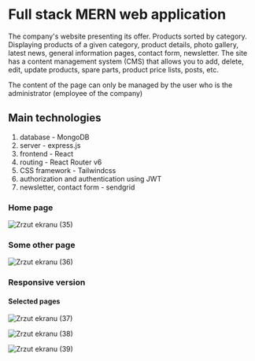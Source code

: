 # Full stack MERN web application

The company's website presenting its offer. Products sorted by category. Displaying products of a given category, product details, photo gallery, latest news, general information pages, contact form, newsletter. The site has a content management system (CMS) that allows you to add, delete, edit, update products, spare parts, product price lists, posts, etc.

The content of the page can only be managed by the user who is the administrator (employee of the company)

## Main technologies
1. database - MongoDB
2. server - express.js
3. frontend - React
4. routing - React Router v6
5. CSS framework - Tailwindcss
6. authorization and authentication using JWT
7. newsletter, contact form - sendgrid

### Home page
![Zrzut ekranu (35)](https://github.com/krystek77/mern-app-frontend/assets/45161412/26f4929b-6f09-4685-b3aa-687eecf86bd2)

### Some other page
![Zrzut ekranu (36)](https://github.com/krystek77/mern-app-frontend/assets/45161412/c391a3f8-5a1c-49da-8e31-1fff6366f4aa)

### Responsive version
#### Selected pages
![Zrzut ekranu (37)](https://github.com/krystek77/mern-app-frontend/assets/45161412/9a3666a9-a90c-4e8d-b81c-cbb01c3a972c)

![Zrzut ekranu (38)](https://github.com/krystek77/mern-app-frontend/assets/45161412/ebe883e5-b053-45f7-b37f-dce830441f43)

![Zrzut ekranu (39)](https://github.com/krystek77/mern-app-frontend/assets/45161412/a56f6119-3291-4aec-a814-7b906faae4bf)
